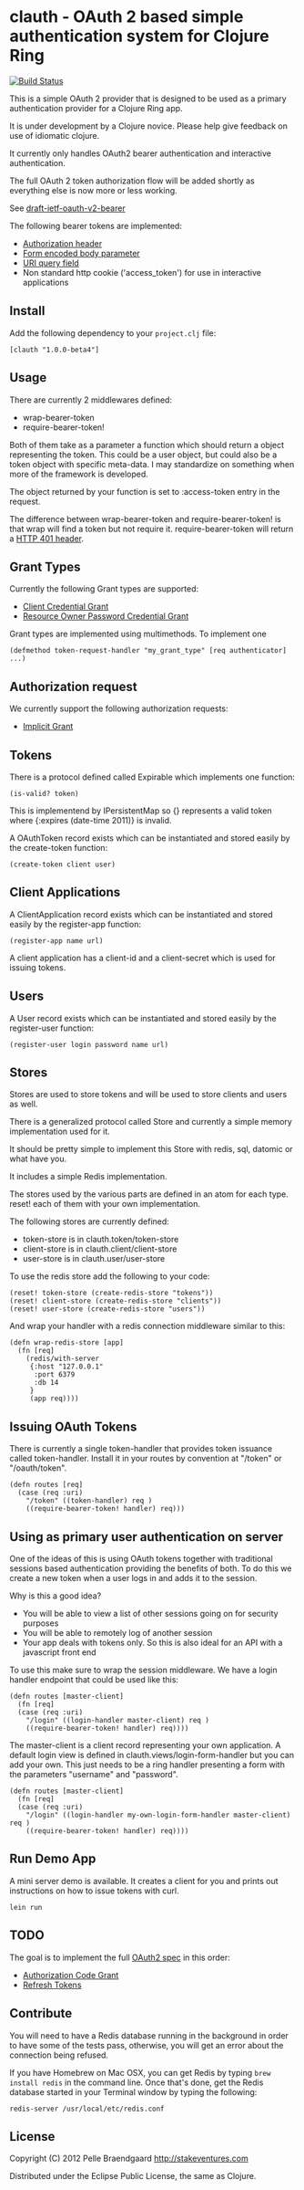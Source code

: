 # clauth - OAuth 2 based simple authentication system for Clojure Ring

[![Build Status](https://secure.travis-ci.org/pelle/clauth.png)](http://travis-ci.org/pelle/clauth)

This is a simple OAuth 2 provider that is designed to be used as a primary authentication provider for a Clojure Ring app.

It is under development by a Clojure novice. Please help give feedback on use of idiomatic clojure.

It currently only handles OAuth2 bearer authentication and interactive authentication. 

The full OAuth 2 token authorization flow will be added shortly as everything else is now more or less working.

See [draft-ietf-oauth-v2-bearer](http://tools.ietf.org/html/draft-ietf-oauth-v2-bearer-08)

The following bearer tokens are implemented:

* [Authorization header](http://tools.ietf.org/html/draft-ietf-oauth-v2-bearer-08#section-2.1)
* [Form encoded body parameter](http://tools.ietf.org/html/draft-ietf-oauth-v2-bearer-08#section-2.2)
* [URI query field](http://tools.ietf.org/html/draft-ietf-oauth-v2-bearer-08#section-2.3)
* Non standard http cookie ('access_token') for use in interactive applications

## Install

Add the following dependency to your `project.clj` file:

    [clauth "1.0.0-beta4"]

## Usage

There are currently 2 middlewares defined:

* wrap-bearer-token
* require-bearer-token!

Both of them take as a parameter a function which should return a object representing the token. This could be a user object, but could also be a token object with specific meta-data. I may standardize on something when more of the framework is developed.

The object returned by your function is set to :access-token entry in the request.

The difference between wrap-bearer-token and require-bearer-token! is that wrap will find a token but not require it. require-bearer-token will return a [HTTP 401 header](http://tools.ietf.org/html/draft-ietf-oauth-v2-bearer-08#section-2.4).

## Grant Types

Currently the following Grant types are supported:

* [Client Credential Grant](http://tools.ietf.org/html/draft-ietf-oauth-v2-25#section-4.4)
* [Resource Owner Password Credential Grant](http://tools.ietf.org/html/draft-ietf-oauth-v2-25#section-4.3)

Grant types are implemented using multimethods. To implement one 

    (defmethod token-request-handler "my_grant_type" [req authenticator] ...)

## Authorization request

We currently support the following authorization requests:

* [Implicit Grant](http://tools.ietf.org/html/draft-ietf-oauth-v2-25#section-4.2)

## Tokens

There is a protocol defined called Expirable which implements one function:

    (is-valid? token)

This is implementend by IPersistentMap so {} represents a valid token where {:expires (date-time 2011)} is invalid.

A OAuthToken record exists which can be instantiated and stored easily by the create-token function:

    (create-token client user)

## Client Applications

A ClientApplication record exists which can be instantiated and stored easily by the register-app function:

    (register-app name url)

A client application has a client-id and a client-secret which is used for issuing tokens.

## Users

A User record exists which can be instantiated and stored easily by the register-user function:

    (register-user login password name url)


## Stores

Stores are used to store tokens and will be used to store clients and users as well.

There is a generalized protocol called Store and currently a simple memory implementation used for it.

It should be pretty simple to implement this Store with redis, sql, datomic or what have you. 

It includes a simple Redis implementation.

The stores used by the various parts are defined in an atom for each type. reset! each of them with your own implementation.

The following stores are currently defined:

* token-store is in clauth.token/token-store
* client-store is in clauth.client/client-store
* user-store is in clauth.user/user-store

To use the redis store add the following to your code:

    (reset! token-store (create-redis-store "tokens"))
    (reset! client-store (create-redis-store "clients"))
    (reset! user-store (create-redis-store "users"))

And wrap your handler with a redis connection middleware similar to this: 

    (defn wrap-redis-store [app]
      (fn [req]
        (redis/with-server
         {:host "127.0.0.1"
          :port 6379
          :db 14
         }
         (app req))))

## Issuing OAuth Tokens

There is currently a single token-handler that provides token issuance called token-handler. Install it in your routes by convention at "/token" or "/oauth/token". 

    (defn routes [req]
      (case (req :uri)
        "/token" ((token-handler) req )
        ((require-bearer-token! handler) req)))

## Using as primary user authentication on server

One of the ideas of this is using OAuth tokens together with traditional sessions based authentication providing the benefits of both. To do this we create a new token when a user logs in and adds it to the session.

Why is this a good idea?

* You will be able to view a list of other sessions going on for security purposes
* You will be able to remotely log of another session
* Your app deals with tokens only. So this is also ideal for an API with a javascript front end

To use this make sure to wrap the session middleware. We have a login handler endpoint that could be used like this:

    (defn routes [master-client]
      (fn [req]
      (case (req :uri)
        "/login" ((login-handler master-client) req )
        ((require-bearer-token! handler) req))))

The master-client is a client record representing your own application. A default login view is defined in clauth.views/login-form-handler but you can add your own. This just needs to be a ring handler presenting a form with the parameters "username" and "password".

    (defn routes [master-client]
      (fn [req]
      (case (req :uri)
        "/login" ((login-handler my-own-login-form-handler master-client) req )
        ((require-bearer-token! handler) req))))

## Run Demo App

A mini server demo is available. It creates a client for you and prints out instructions on how to issue tokens with curl.

    lein run

## TODO

The goal is to implement the full [OAuth2 spec](http://tools.ietf.org/html/draft-ietf-oauth-v2-25) in this order:

* [Authorization Code Grant](http://tools.ietf.org/html/draft-ietf-oauth-v2-25#section-4.1)
* [Refresh Tokens](http://tools.ietf.org/html/draft-ietf-oauth-v2-25#section-1.5)

## Contribute

You will need to have a Redis database running in the background in order to have some of the tests pass, otherwise, you will get an error about the connection being refused.

If you have Homebrew on Mac OSX, you can get Redis by typing ```brew install redis``` in the command line. Once that's done, get the Redis database started in your Terminal window by typing the following:

    redis-server /usr/local/etc/redis.conf

## License

Copyright (C) 2012 Pelle Braendgaard http://stakeventures.com

Distributed under the Eclipse Public License, the same as Clojure.
